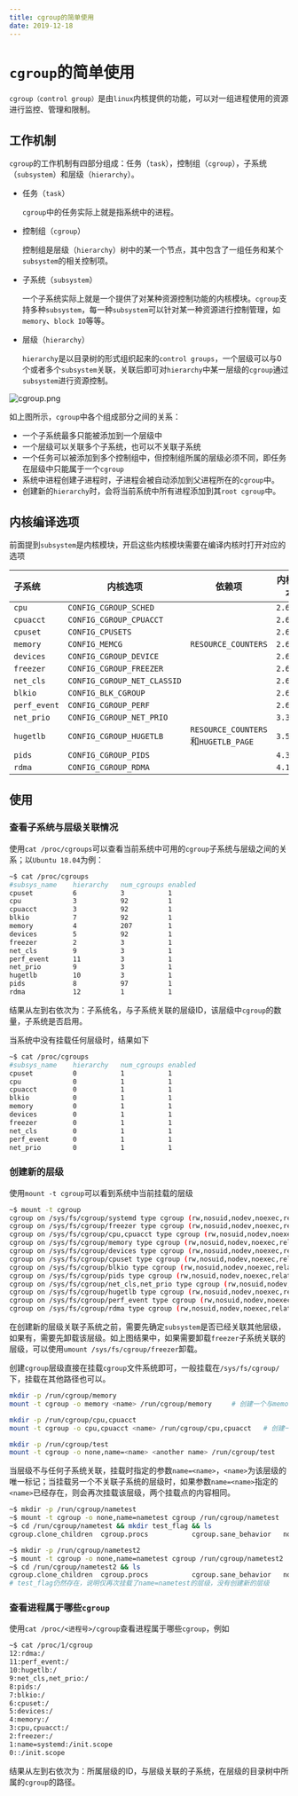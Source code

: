 ```yaml
---
title: cgroup的简单使用
date: 2019-12-18
---
```

# `cgroup`的简单使用

`cgroup（control group）`是由`linux`内核提供的功能，可以对一组进程使用的资源进行监控、管理和限制。

## 工作机制

`cgroup`的工作机制有四部分组成：任务（`task`），控制组（`cgroup`），子系统（`subsystem`）和层级（`hierarchy`）。

- 任务（`task`）

  `cgroup`中的任务实际上就是指系统中的进程。

- 控制组（`cgroup`）

  控制组是层级（`hierarchy`）树中的某一个节点，其中包含了一组任务和某个`subsystem`的相关控制项。

- 子系统（`subsystem`）

  一个子系统实际上就是一个提供了对某种资源控制功能的内核模块。`cgroup`支持多种`subsystem`，每一种`subsystem`可以针对某一种资源进行控制管理，如`memory`、`block IO`等等。

- 层级（`hierarchy`）

  `hierarchy`是以目录树的形式组织起来的`control groups`，一个层级可以与0个或者多个`subsystem`关联，关联后即可对`hierarchy`中某一层级的`cgroup`通过`subsystem`进行资源控制。

![cgroup.png](https://i.loli.net/2019/12/18/5aIrkzDoOd3BLiT.png)

如上图所示，`cgroup`中各个组成部分之间的关系：

- 一个子系统最多只能被添加到一个层级中
- 一个层级可以关联多个子系统，也可以不关联子系统
- 一个任务可以被添加到多个控制组中，但控制组所属的层级必须不同，即任务在层级中只能属于一个`cgroup`
- 系统中进程创建子进程时，子进程会被自动添加到父进程所在的`cgroup`中。
- 创建新的`hierarchy`时，会将当前系统中所有进程添加到其`root cgroup`中。

## 内核编译选项

前面提到`subsystem`是内核模块，开启这些内核模块需要在编译内核时打开对应的选项

| 子系统       | 内核选项                    | 依赖项                              | 内核版本 |
| :----------- | --------------------------- | ----------------------------------- | -------- |
| `cpu`        | `CONFIG_CGROUP_SCHED`       |                                     | `2.6.24` |
| `cpuacct`    | `CONFIG_CGROUP_CPUACCT`     |                                     | `2.6.24` |
| `cpuset`     | `CONFIG_CPUSETS`            |                                     | `2.6.24` |
| `memory`     | `CONFIG_MEMCG`              | `RESOURCE_COUNTERS`                 | `2.6.25` |
| `devices`    | `CONFIG_CGROUP_DEVICE`      |                                     | `2.6.26` |
| `freezer`    | `CONFIG_CGROUP_FREEZER`     |                                     | `2.6.28` |
| `net_cls`    | `CONFIG_CGROUP_NET_CLASSID` |                                     | `2.6.29` |
| `blkio`      | `CONFIG_BLK_CGROUP`         |                                     | `2.6.33` |
| `perf_event` | `CONFIG_CGROUP_PERF`        |                                     | `2.6.39` |
| `net_prio`   | `CONFIG_CGROUP_NET_PRIO`    |                                     | `3.3`    |
| `hugetlb`    | `CONFIG_CGROUP_HUGETLB`     | `RESOURCE_COUNTERS`和`HUGETLB_PAGE` | `3.5`    |
| `pids`       | `CONFIG_CGROUP_PIDS`        |                                     | `4.3`    |
| `rdma`       | `CONFIG_CGROUP_RDMA`        |                                     | `4.11`   |

## 使用

### 查看子系统与层级关联情况

使用`cat /proc/cgroups`可以查看当前系统中可用的`cgroup`子系统与层级之间的关系；以`Ubuntu 18.04`为例：

``` bash
~$ cat /proc/cgroups 
#subsys_name	hierarchy	num_cgroups	enabled
cpuset			6			3			1
cpu				3			92			1
cpuacct			3			92			1
blkio			7			92			1
memory			4			207			1
devices			5			92			1
freezer			2			3			1
net_cls			9			3			1
perf_event		11			3			1
net_prio		9			3			1
hugetlb			10			3			1
pids			8			97			1
rdma			12			1			1
```

结果从左到右依次为：子系统名，与子系统关联的层级ID，该层级中`cgroup`的数量，子系统是否启用。

当系统中没有挂载任何层级时，结果如下

``` bash
~$ cat /proc/cgroups
#subsys_name    hierarchy   num_cgroups enabled
cpuset  		0			1       	1
cpu     		0       	1       	1
cpuacct 		0       	1       	1
blkio   		0       	1       	1
memory  		0       	1       	1
devices 		0       	1       	1
freezer 		0       	1       	1
net_cls 		0       	1       	1
perf_event      0       	1       	1
net_prio        0       	1       	1
```

### 创建新的层级

使用`mount -t cgroup`可以看到系统中当前挂载的层级

``` bash
~$ mount -t cgroup
cgroup on /sys/fs/cgroup/systemd type cgroup (rw,nosuid,nodev,noexec,relatime,xattr,name=systemd)
cgroup on /sys/fs/cgroup/freezer type cgroup (rw,nosuid,nodev,noexec,relatime,freezer)
cgroup on /sys/fs/cgroup/cpu,cpuacct type cgroup (rw,nosuid,nodev,noexec,relatime,cpu,cpuacct)
cgroup on /sys/fs/cgroup/memory type cgroup (rw,nosuid,nodev,noexec,relatime,memory)
cgroup on /sys/fs/cgroup/devices type cgroup (rw,nosuid,nodev,noexec,relatime,devices)
cgroup on /sys/fs/cgroup/cpuset type cgroup (rw,nosuid,nodev,noexec,relatime,cpuset)
cgroup on /sys/fs/cgroup/blkio type cgroup (rw,nosuid,nodev,noexec,relatime,blkio)
cgroup on /sys/fs/cgroup/pids type cgroup (rw,nosuid,nodev,noexec,relatime,pids)
cgroup on /sys/fs/cgroup/net_cls,net_prio type cgroup (rw,nosuid,nodev,noexec,relatime,net_cls,net_prio)
cgroup on /sys/fs/cgroup/hugetlb type cgroup (rw,nosuid,nodev,noexec,relatime,hugetlb)
cgroup on /sys/fs/cgroup/perf_event type cgroup (rw,nosuid,nodev,noexec,relatime,perf_event)
cgroup on /sys/fs/cgroup/rdma type cgroup (rw,nosuid,nodev,noexec,relatime,rdma)
```

在创建新的层级关联子系统之前，需要先确定`subsystem`是否已经关联其他层级，如果有，需要先卸载该层级。如上图结果中，如果需要卸载`freezer`子系统关联的层级，可以使用`umount /sys/fs/cgroup/freezer`卸载。

创建`cgroup`层级直接在挂载`cgroup`文件系统即可，一般挂载在`/sys/fs/cgroup/`下，挂载在其他路径也可以。

``` bash
mkdir -p /run/cgroup/memory
mount -t cgroup -o memory <name> /run/cgroup/memory		# 创建一个与memory子系统关联的层级，<name>可以替换为任意字符串

mkdir -p /run/cgroup/cpu,cpuacct
mount -t cgroup -o cpu,cpuacct <name> /run/cgroup/cpu,cpuacct	# 创建一个与cpu和cpuacct子系统关联的层级

mkdir -p /run/cgroup/test
mount -t cgroup -o none,name=<name> <another name> /run/cgroup/test			# 创建一个不与任何子系统关联的层级,此处的name=<name>作为参数,是该层级的标识符
```

当层级不与任何子系统关联，挂载时指定的参数`name=<name>`，`<name>`为该层级的唯一标记；当挂载另一个不关联子系统的层级时，如果参数`name=<name>`指定的`<name>`已经存在，则会再次挂载该层级，两个挂载点的内容相同。

``` bash
~$ mkdir -p /run/cgroup/nametest
~$ mount -t cgroup -o none,name=nametest cgroup /run/cgroup/nametest
~$ cd /run/cgroup/nametest && mkdir test_flag && ls
cgroup.clone_children  cgroup.procs           cgroup.sane_behavior   notify_on_release      release_agent          tasks                  test_flag

~$ mkdir -p /run/cgroup/nametest2
~$ mount -t cgroup -o none,name=nametest cgroup /run/cgroup/nametest2
~$ cd /run/cgroup/nametest2 && ls
cgroup.clone_children  cgroup.procs           cgroup.sane_behavior   notify_on_release      release_agent          tasks                  test_flag
# test_flag仍然存在，说明仅再次挂载了name=nametest的层级，没有创建新的层级
```

### 查看进程属于哪些`cgroup`

使用`cat /proc/<进程号>/cgroup`查看进程属于哪些`cgroup`，例如

``` bash
~$ cat /proc/1/cgroup
12:rdma:/
11:perf_event:/
10:hugetlb:/
9:net_cls,net_prio:/
8:pids:/
7:blkio:/
6:cpuset:/
5:devices:/
4:memory:/
3:cpu,cpuacct:/
2:freezer:/
1:name=systemd:/init.scope
0::/init.scope
```

结果从左到右依次为：所属层级的ID，与层级关联的子系统，在层级的目录树中所属的`cgroup`的路径。


